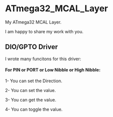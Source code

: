 # ATmega32_MCAL_Layer

My ATmega32 MCAL Layer.

I am happy to share my work with you.

## DIO/GPTO Driver
I wrote many funcitons for this driver:

#### For PIN or PORT or Low Nibble or High Nibble:

1- You can set the Direction.

2- You can set the value.

3- You can get the value.

4- You can toggle the value.
